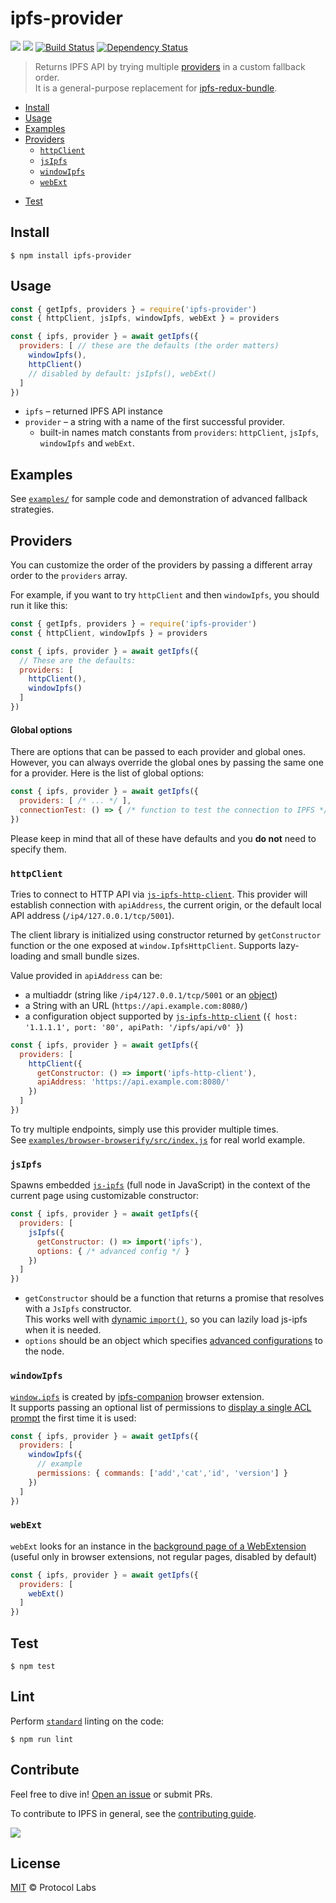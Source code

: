 # ipfs-provider

[![](https://img.shields.io/badge/made%20by-Protocol%20Labs-blue.svg?style=flat-square)](https://protocol.ai)
[![](https://img.shields.io/badge/project-IPFS-blue.svg?style=flat-square)](http://ipfs.io/)
[![Build Status](https://flat.badgen.net/travis/ipfs-shipyard/ipfs-provider)](https://travis-ci.com/ipfs-shipyard/ipfs-provider)
[![Dependency Status](https://david-dm.org/ipfs-shipyard/ipfs-provider.svg?style=flat-square)](https://david-dm.org/ipfs-shipyard/ipfs-provider)

> Returns IPFS API by trying multiple [providers](#providers) in a custom fallback order.  
> It is a general-purpose replacement for [ipfs-redux-bundle](https://github.com/ipfs-shipyard/ipfs-redux-bundle).

- [Install](#install)
- [Usage](#usage)
- [Examples](#examples)
- [Providers](#providers)
  - [`httpClient`](#httpclient)
  - [`jsIpfs`](#jsipfs)
  - [`windowIpfs`](#windowipfs)
  - [`webExt`](#webext)
<!-- TODO: improve this API  - [create our own!](#creating-a-provider) -->
- [Test](#test)


## Install

```console
$ npm install ipfs-provider
```

## Usage

```js
const { getIpfs, providers } = require('ipfs-provider')
const { httpClient, jsIpfs, windowIpfs, webExt } = providers

const { ipfs, provider } = await getIpfs({
  providers: [ // these are the defaults (the order matters)
    windowIpfs(),
    httpClient()
    // disabled by default: jsIpfs(), webExt()
  ]
})
```

- `ipfs` – returned IPFS API instance
- `provider` – a string with a name of the first successful provider.  
   - built-in names match constants from `providers`: `httpClient`, `jsIpfs`, `windowIpfs` and `webExt`.


## Examples

See [`examples/`](./examples) for sample code and demonstration of advanced fallback strategies.

## Providers

You can customize the order of the providers by passing a different array order to the `providers` array.


For example, if you want to try `httpClient` and then `windowIpfs`, you should run it like this:

```js
const { getIpfs, providers } = require('ipfs-provider')
const { httpClient, windowIpfs } = providers

const { ipfs, provider } = await getIpfs({
  // These are the defaults:
  providers: [
    httpClient(),
    windowIpfs()
  ]
})
```

#### Global options

There are options that can be passed to each provider and global ones. However, you can always override the global ones by passing the same one for a provider. Here is the list of global options:

```js
const { ipfs, provider } = await getIpfs({
  providers: [ /* ... */ ],
  connectionTest: () => { /* function to test the connection to IPFS */ }
})
```

Please keep in mind that all of these have defaults and you **do not** need to specify them.

### `httpClient`

Tries to connect to HTTP API via [`js-ipfs-http-client`](https://github.com/ipfs/js-ipfs-http-client).
This provider will establish connection with `apiAddress`, the current origin, or the default local API address (`/ip4/127.0.0.1/tcp/5001`).

The client library is initialized using constructor returned by `getConstructor` function or the one exposed at `window.IpfsHttpClient`.
Supports lazy-loading and small bundle sizes.

Value provided in `apiAddress` can be:
- a multiaddr (string like `/ip4/127.0.0.1/tcp/5001` or an [object](https://github.com/multiformats/js-multiaddr/))
- a String with an URL (`https://api.example.com:8080/`)
- a configuration object supported by [`js-ipfs-http-client`](https://github.com/ipfs/js-ipfs-http-client#importing-the-module-and-usage)
  (`{ host: '1.1.1.1', port: '80', apiPath: '/ipfs/api/v0' }`)

```js
const { ipfs, provider } = await getIpfs({
  providers: [
    httpClient({
      getConstructor: () => import('ipfs-http-client'),
      apiAddress: 'https://api.example.com:8080/'
    })
  ]
})
```

To try multiple endpoints, simply use this provider multiple times.  
See [`examples/browser-browserify/src/index.js`](./examples/browser-browserify/src/index.js) for real world example.

### `jsIpfs`

Spawns embedded [`js-ipfs`](https://github.com/ipfs/js-ipfs) (full node in JavaScript)
in the context of the current page using customizable constructor:

```js
const { ipfs, provider } = await getIpfs({
  providers: [
    jsIpfs({
      getConstructor: () => import('ipfs'),
      options: { /* advanced config */ }
    })
  ]
})
```

- `getConstructor` should be a function that returns a promise that resolves with a `JsIpfs` constructor.  
   This works well with [dynamic `import()`](https://developers.google.com/web/updates/2017/11/dynamic-import), so you can lazily load js-ipfs when it is needed.
- `options` should be an object which specifies [advanced configurations](https://github.com/ipfs/js-ipfs#ipfs-constructor) to the node.

### `windowIpfs`

[`window.ipfs`](https://github.com/ipfs-shipyard/ipfs-companion/blob/master/docs/window.ipfs.md) is created by [ipfs-companion](https://github.com/ipfs/ipfs-companion) browser extension.  
It supports passing an optional list of permissions to [display a single ACL prompt](https://github.com/ipfs-shipyard/ipfs-companion/blob/master/docs/window.ipfs.md#do-i-need-to-confirm-every-api-call) the first time it is used:

```js
const { ipfs, provider } = await getIpfs({
  providers: [
    windowIpfs({
      // example
      permissions: { commands: ['add','cat','id', 'version'] }
    })
  ]
})
```

### `webExt`

`webExt` looks for an instance in the [background page of a WebExtension](https://developer.mozilla.org/en-US/docs/Mozilla/Add-ons/WebExtensions/API/extension/getBackgroundPage)  
(useful only in browser extensions, not regular pages, disabled by default)

```js
const { ipfs, provider } = await getIpfs({
  providers: [
    webExt()
  ]
})
```

<!-- TODO: improve this API

#### Creating a provider

If built-in providers do not solve your use case, create your own!

A provider is just a function that returns an async function that returns
`{ ipfs, provider }`, but we provide `makeProvider` which enables `connectionTest`:

```js
const { getIpfs, makeProvider } = require('ipfs-provider')

const customProvider = makeProvider(async ({ connectionTest }) => {
  try {
    const ipfs = // create IPFS API instance somehow
    await connectionTest(ipfs)
    return { ipfs, provider: 'customProvider' }
  } catch (_) {
    return null
  }
})

const { ipfs, provider } = await getIpfs({
  providers: [
    customProvider()
  ]
})
```

-->

## Test

```console
$ npm test
```

## Lint

Perform [`standard`](https://standardjs.com/) linting on the code:

```console
$ npm run lint
```

## Contribute

Feel free to dive in! [Open an issue](https://github.com/ipfs-shipyard/ipfs-provider/issues/new) or submit PRs.

To contribute to IPFS in general, see the [contributing guide](https://github.com/ipfs/community/blob/master/CONTRIBUTING.md).

[![](https://cdn.rawgit.com/jbenet/contribute-ipfs-gif/master/img/contribute.gif)](https://github.com/ipfs/community/blob/master/CONTRIBUTING.md)

## License

[MIT](LICENSE) © Protocol Labs
